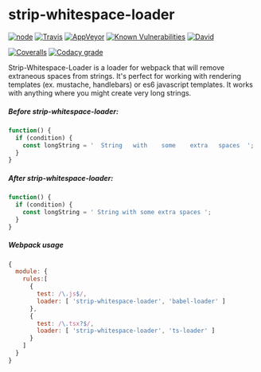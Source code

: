 # strip-whitespace-loader

[![node](https://img.shields.io/node/v/strip-whitespace-loader.svg)](https://www.npmjs.com/package/strip-whitespace-loader)
[![Travis](https://img.shields.io/travis/markis/strip-whitespace-loader.svg)](https://travis-ci.org/markis/strip-whitespace-loader)
[![AppVeyor](https://img.shields.io/appveyor/ci/markis/strip-whitespace-loader.svg)](https://ci.appveyor.com/project/markis/strip-whitespace-loader)
[![Known Vulnerabilities](https://snyk.io/test/github/markis/strip-whitespace-loader/badge.svg)](https://snyk.io/test/github/markis/strip-whitespace-loader)
[![David](https://img.shields.io/david/markis/strip-whitespace-loader.svg)](https://david-dm.org/markis/strip-whitespace-loader)

[![Coveralls](https://img.shields.io/coveralls/markis/strip-whitespace-loader.svg)](https://coveralls.io/github/markis/strip-whitespace-loader)
[![Codacy grade](https://img.shields.io/codacy/grade/9c91f25bb9914a268cdf3644211fbae2.svg)](https://www.codacy.com/app/markis/strip-whitespace-loader)


Strip-Whitespace-Loader is a loader for webpack that will remove extraneous spaces from strings. It's perfect for working with rendering templates (ex. mustache, handlebars) or es6 javascript templates. It works with anything where you might create very long strings.

##### Before strip-whitespace-loader:
``` javascript
function() {
  if (condition) {
    const longString = '  String   with    some    extra   spaces  ';
  }
}
```

##### After strip-whitespace-loader:
``` javascript
function() {
  if (condition) {
    const longString = ' String with some extra spaces ';
  }
}
```

##### Webpack usage

``` javascript
{
  module: {
    rules:[
      {
        test: /\.js$/,
        loader: [ 'strip-whitespace-loader', 'babel-loader' ]
      },
      {
        test: /\.tsx?$/,
        loader: [ 'strip-whitespace-loader', 'ts-loader' ]
      }
    ]
  }
}
```
